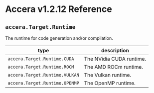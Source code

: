 [//]: # (Project: Accera)
[//]: # (Version: v1.2.12)

# Accera v1.2.12 Reference
## `accera.Target.Runtime`

The runtime for code generation and/or compilation.

type | description
--- | ---
`accera.Target.Runtime.CUDA` | The NVidia CUDA runtime.
`accera.Target.Runtime.ROCM` | The AMD ROCm runtime.
`accera.Target.Runtime.VULKAN` | The Vulkan runtime.
`accera.Target.Runtime.OPENMP` | The OpenMP runtime.

<div style="page-break-after: always;"></div>
